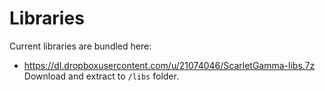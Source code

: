 Libraries
=================

Current libraries are bundled here:
* https://dl.dropboxusercontent.com/u/21074046/ScarletGamma-libs.7z
Download and extract to `/libs` folder.